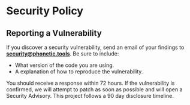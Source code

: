 # Security Policy

## Reporting a Vulnerability

If you discover a security vulnerability, send an email of your findings to **[security@phonetic.tools](security@phonetic.tools)**. Be sure to  include:
- What version of the code you are using.
- A explanation of how to reproduce the vulnerability.

You should receive a response within 72 hours. If the vulnerability is confirmed, we will attempt to patch as soon as possible and will open a Security Advisory. This project follows a 90 day disclosure timeline.

